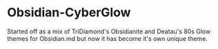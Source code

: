 # Obsidian-CyberGlow
Started off as a mix of TriDiamond's Obsidianite and Deatau's 80s Glow themes for Obsidian.md but now it has become it's own unique theme.

